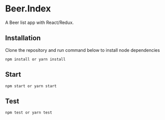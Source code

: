 # Beer.Index

A Beer list app with React/Redux.

## Installation

Clone the repository and run command below to install node dependencies
```
npm install or yarn install
```
## Start
```
npm start or yarn start
```
## Test
```
npm test or yarn test
```
